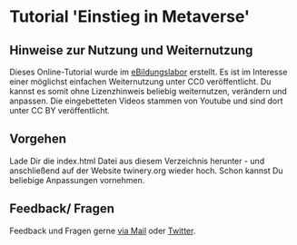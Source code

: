 # Tutorial 'Einstieg in Metaverse'

## Hinweise zur Nutzung und Weiternutzung

Dieses Online-Tutorial wurde im <a href=https://www.ebildungslabor.de target=blank>eBildungslabor</a> erstellt. Es ist im Interesse einer möglichst einfachen Weiternutzung unter CC0 veröffentlicht. Du kannst es somit ohne Lizenzhinweis beliebig weiternutzen, verändern und anpassen. Die eingebetteten Videos stammen von Youtube und sind dort unter CC BY veröffentlicht.

## Vorgehen

Lade Dir die index.html Datei aus diesem Verzeichnis herunter - und anschließend auf der Website twinery.org wieder hoch. Schon kannst Du beliebige Anpassungen vornehmen.

## Feedback/ Fragen

Feedback und Fragen gerne <a href=mailto:nele@ebildungslabor.de>via Mail</a> oder <a href=https://twitter.com/eBildungslabor target=blank>Twitter</a>.
